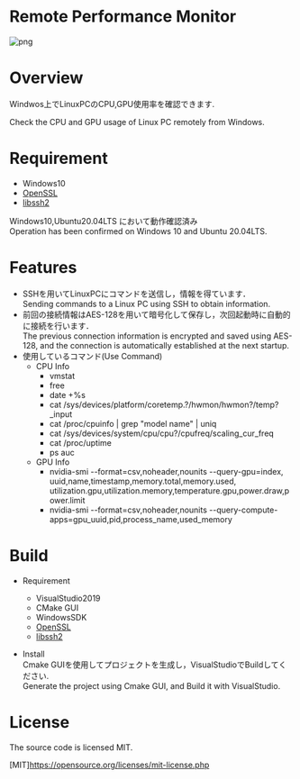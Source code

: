 # Remote Performance Monitor

![png](https://github.com/nakai-kosuke/remote_performance_monitor/blob/main/img/Show.png)

# Overview
Windwos上でLinuxPCのCPU,GPU使用率を確認できます.

Check the CPU and GPU usage of Linux PC remotely from Windows.

# Requirement
- Windows10
- [OpenSSL](https://github.com/openssl/openssl)
- [libssh2](https://github.com/libssh2/libssh2)

Windows10,Ubuntu20.04LTS において動作確認済み  
Operation has been confirmed on Windows 10 and Ubuntu 20.04LTS.
# Features
- SSHを用いてLinuxPCにコマンドを送信し，情報を得ています．\
Sending commands to a Linux PC using SSH to obtain information.   
- 前回の接続情報はAES-128を用いて暗号化して保存し，次回起動時に自動的に接続を行います．  
The previous connection information is encrypted and saved using AES-128, and the connection is automatically established at the next startup.
- 使用しているコマンド(Use Command)
    - CPU Info
        - vmstat
        - free
        - date +%s
        - cat /sys/devices/platform/coretemp.?/hwmon/hwmon?/temp?_input 
        - cat /proc/cpuinfo | grep "model name" | uniq
        - cat /sys/devices/system/cpu/cpu?/cpufreq/scaling_cur_freq
        - cat /proc/uptime
        - ps auc  
    - GPU Info
        - nvidia-smi --format=csv,noheader,nounits --query-gpu=index,
                            uuid,name,timestamp,memory.total,memory.used,\
                            utilization.gpu,utilization.memory,temperature.gpu,power.draw,power.limit
        - nvidia-smi --format=csv,noheader,nounits --query-compute-apps=gpu_uuid,pid,process_name,used_memory

# Build
- Requirement
    - VisualStudio2019
    - CMake GUI
    - WindowsSDK
    - [OpenSSL](https://github.com/openssl/openssl)
    - [libssh2](https://github.com/libssh2/libssh2)

- Install  
Cmake GUIを使用してプロジェクトを生成し，VisualStudioでBuildしてください.  
Generate the project using Cmake GUI, and Build it with VisualStudio.

# License
The source code is licensed MIT.

[MIT]https://opensource.org/licenses/mit-license.php
